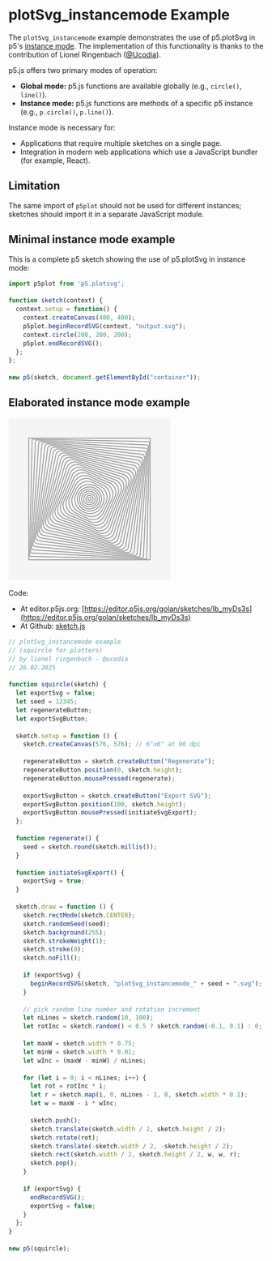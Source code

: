 # plotSvg_instancemode Example

The `plotSvg_instancemode` example demonstrates the use of p5.plotSvg in p5's [instance mode](https://github.com/processing/p5.js/wiki/Global-and-instance-mode). The implementation of this functionality is thanks to the contribution of Lionel Ringenbach ([@Ucodia](https://github.com/ucodia)).

p5.js offers two primary modes of operation:

* **Global mode:** p5.js functions are available globally (e.g., `circle()`, `line()`).
* **Instance mode:** p5.js functions are methods of a specific p5 instance (e.g., `p.circle()`, `p.line()`).

Instance mode is necessary for:

* Applications that require multiple sketches on a single page.
* Integration in modern web applications which use a JavaScript bundler (for example, React).

## Limitation

The same import of `p5plot` should not be used for different instances; sketches should import it in a separate JavaScript module.


## Minimal instance mode example

This is a complete p5 sketch showing the use of p5.plotSvg in instance mode:

```js
import p5plot from 'p5.plotsvg';

function sketch(context) {
  context.setup = function() {
    context.createCanvas(400, 400);    
    p5plot.beginRecordSVG(context, "output.svg");
    context.circle(200, 200, 200);
    p5plot.endRecordSVG();
  };
};

new p5(sketch, document.getElementById("container"));
```

## Elaborated instance mode example

![plotSvg_instancemode.png](plotSvg_instancemode_sm.png)

Code: 

* At editor.p5js.org: [https://editor.p5js.org/golan/sketches/Ib_myDs3s](https://editor.p5js.org/golan/sketches/Ib_myDs3s)
* At Github: [sketch.js](https://raw.githubusercontent.com/golanlevin/p5.plotSvg/refs/heads/main/examples/plotSvg_instancemode/sketch.js)


```js
// plotSvg_instancemode example
// (squircle for plotters)
// by lionel ringenbach - @ucodia
// 26.02.2025

function squircle(sketch) {
  let exportSvg = false;
  let seed = 12345;
  let regenerateButton;
  let exportSvgButton;

  sketch.setup = function () {
    sketch.createCanvas(576, 576); // 6"x6" at 96 dpi

    regenerateButton = sketch.createButton("Regenerate");
    regenerateButton.position(0, sketch.height);
    regenerateButton.mousePressed(regenerate);

    exportSvgButton = sketch.createButton("Export SVG");
    exportSvgButton.position(100, sketch.height);
    exportSvgButton.mousePressed(initiateSvgExport);
  };

  function regenerate() {
    seed = sketch.round(sketch.millis());
  }

  function initiateSvgExport() {
    exportSvg = true;
  }

  sketch.draw = function () {
    sketch.rectMode(sketch.CENTER);
    sketch.randomSeed(seed);
    sketch.background(255);
    sketch.strokeWeight(1);
    sketch.stroke(0);
    sketch.noFill();

    if (exportSvg) {
      beginRecordSVG(sketch, "plotSvg_instancemode_" + seed + ".svg");
    }

    // pick random line number and rotation increment
    let nLines = sketch.random(10, 100);
    let rotInc = sketch.random() < 0.5 ? sketch.random(-0.1, 0.1) : 0;

    let maxW = sketch.width * 0.75;
    let minW = sketch.width * 0.01;
    let wInc = (maxW - minW) / nLines;

    for (let i = 0; i < nLines; i++) {
      let rot = rotInc * i;
      let r = sketch.map(i, 0, nLines - 1, 0, sketch.width * 0.1);
      let w = maxW - i * wInc;

      sketch.push();
      sketch.translate(sketch.width / 2, sketch.height / 2);
      sketch.rotate(rot);
      sketch.translate(-sketch.width / 2, -sketch.height / 2);
      sketch.rect(sketch.width / 2, sketch.height / 2, w, w, r);
      sketch.pop();
    }

    if (exportSvg) {
      endRecordSVG();
      exportSvg = false;
    }
  };
}

new p5(squircle);
```
